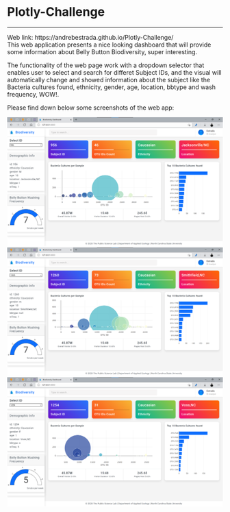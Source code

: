 # Plotly-Challenge
<hr>
Web link: https://andrebestrada.github.io/Plotly-Challenge/
<br>
This web application presents a nice looking dashboard that will provide some information about Belly Button Biodiversity, super interesting.
<br>

The functionality of the web page work with a dropdown selector that enables user to select and search for differet Subject IDs, and the visual will automatically change and showed information about the subject like the Bacteria cultures found, ethnicity, gender, age, location, bbtype and wash frequency, WOW!.
<br>

Please find down below some screenshots of the web app:

![Portrait](https://github.com/andrebestrada/Plotly-Challenge/blob/main/1.png)
![Portrait](https://github.com/andrebestrada/Plotly-Challenge/blob/main/2.png)
![Portrait](https://github.com/andrebestrada/Plotly-Challenge/blob/main/3.png)

